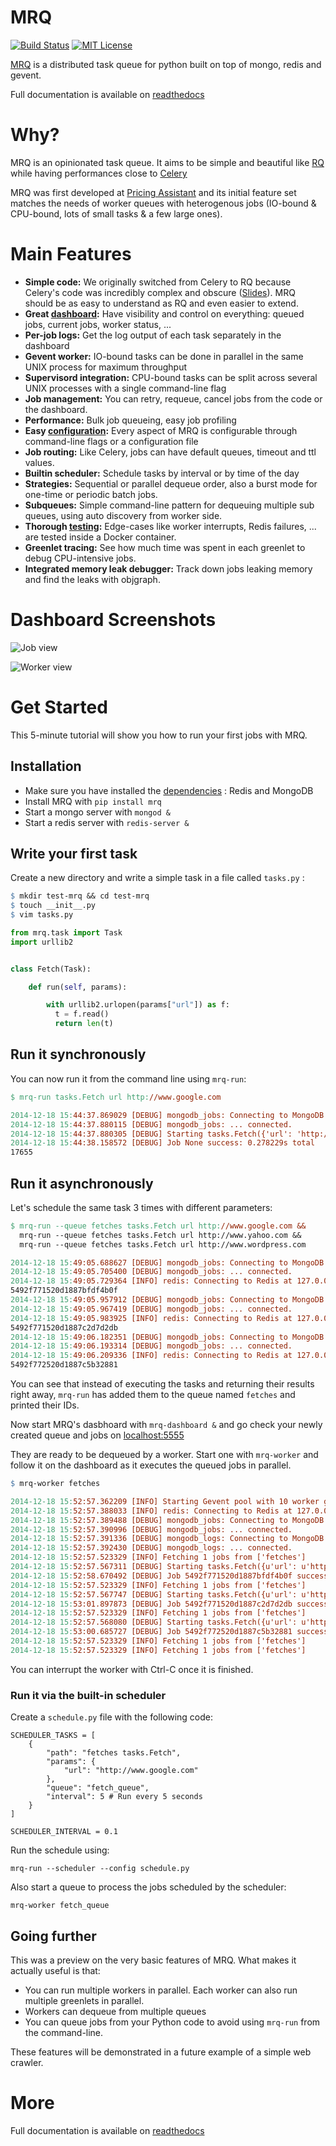 # MRQ

[![Build Status](https://travis-ci.org/pricingassistant/mrq.svg?branch=master)](https://travis-ci.org/pricingassistant/mrq) [![MIT License](https://img.shields.io/github/license/pricingassistant/mrq.svg)](LICENSE)

[MRQ](http://pricingassistant.github.io/mrq) is a distributed task queue for python built on top of mongo, redis and gevent.

Full documentation is available on [readthedocs](http://mrq.readthedocs.org/en/latest/)

# Why?

MRQ is an opinionated task queue. It aims to be simple and beautiful like [RQ](http://python-rq.org) while having performances close to [Celery](http://celeryproject.org)

MRQ was first developed at [Pricing Assistant](http://pricingassistant.com) and its initial feature set matches the needs of worker queues with heterogenous jobs (IO-bound & CPU-bound, lots of small tasks & a few large ones).

# Main Features

 * **Simple code:** We originally switched from Celery to RQ because Celery's code was incredibly complex and obscure ([Slides](http://www.slideshare.net/sylvinus/why-and-how-pricing-assistant-migrated-from-celery-to-rq-parispy-2)). MRQ should be as easy to understand as RQ and even easier to extend.
 * **Great [dashboard](http://mrq.readthedocs.org/en/latest/dashboard/):** Have visibility and control on everything: queued jobs, current jobs, worker status, ...
 * **Per-job logs:** Get the log output of each task separately in the dashboard
 * **Gevent worker:** IO-bound tasks can be done in parallel in the same UNIX process for maximum throughput
 * **Supervisord integration:** CPU-bound tasks can be split across several UNIX processes with a single command-line flag
 * **Job management:** You can retry, requeue, cancel jobs from the code or the dashboard.
 * **Performance:** Bulk job queueing, easy job profiling
 * **Easy [configuration](http://mrq.readthedocs.org/en/latest/configuration):** Every aspect of MRQ is configurable through command-line flags or a configuration file
 * **Job routing:** Like Celery, jobs can have default queues, timeout and ttl values.
 * **Builtin scheduler:** Schedule tasks by interval or by time of the day
 * **Strategies:** Sequential or parallel dequeue order, also a burst mode for one-time or periodic batch jobs.
 * **Subqueues:** Simple command-line pattern for dequeuing multiple sub queues, using auto discovery from worker side.
 * **Thorough [testing](http://mrq.readthedocs.org/en/latest/tests):** Edge-cases like worker interrupts, Redis failures, ... are tested inside a Docker container.
 * **Greenlet tracing:** See how much time was spent in each greenlet to debug CPU-intensive jobs.
 * **Integrated memory leak debugger:** Track down jobs leaking memory and find the leaks with objgraph.

# Dashboard Screenshots

![Job view](http://i.imgur.com/xaXmrvX.png)

![Worker view](http://i.imgur.com/yYUMCbm.png)

# Get Started

This 5-minute tutorial will show you how to run your first jobs with MRQ.

## Installation

 - Make sure you have installed the [dependencies](dependencies.md) : Redis and MongoDB
 - Install MRQ with `pip install mrq`
 - Start a mongo server with `mongod &`
 - Start a redis server with `redis-server &`


## Write your first task

Create a new directory and write a simple task in a file called `tasks.py` :

```makefile
$ mkdir test-mrq && cd test-mrq
$ touch __init__.py
$ vim tasks.py
```

```python
from mrq.task import Task
import urllib2


class Fetch(Task):

    def run(self, params):

        with urllib2.urlopen(params["url"]) as f:
          t = f.read()
          return len(t)
```

## Run it synchronously

You can now run it from the command line using `mrq-run`:

```makefile
$ mrq-run tasks.Fetch url http://www.google.com

2014-12-18 15:44:37.869029 [DEBUG] mongodb_jobs: Connecting to MongoDB at 127.0.0.1:27017/mrq...
2014-12-18 15:44:37.880115 [DEBUG] mongodb_jobs: ... connected.
2014-12-18 15:44:37.880305 [DEBUG] Starting tasks.Fetch({'url': 'http://www.google.com'})
2014-12-18 15:44:38.158572 [DEBUG] Job None success: 0.278229s total
17655
```

## Run it asynchronously

Let's schedule the same task 3 times with different parameters:

```makefile
$ mrq-run --queue fetches tasks.Fetch url http://www.google.com &&
  mrq-run --queue fetches tasks.Fetch url http://www.yahoo.com &&
  mrq-run --queue fetches tasks.Fetch url http://www.wordpress.com

2014-12-18 15:49:05.688627 [DEBUG] mongodb_jobs: Connecting to MongoDB at 127.0.0.1:27017/mrq...
2014-12-18 15:49:05.705400 [DEBUG] mongodb_jobs: ... connected.
2014-12-18 15:49:05.729364 [INFO] redis: Connecting to Redis at 127.0.0.1...
5492f771520d1887bfdf4b0f
2014-12-18 15:49:05.957912 [DEBUG] mongodb_jobs: Connecting to MongoDB at 127.0.0.1:27017/mrq...
2014-12-18 15:49:05.967419 [DEBUG] mongodb_jobs: ... connected.
2014-12-18 15:49:05.983925 [INFO] redis: Connecting to Redis at 127.0.0.1...
5492f771520d1887c2d7d2db
2014-12-18 15:49:06.182351 [DEBUG] mongodb_jobs: Connecting to MongoDB at 127.0.0.1:27017/mrq...
2014-12-18 15:49:06.193314 [DEBUG] mongodb_jobs: ... connected.
2014-12-18 15:49:06.209336 [INFO] redis: Connecting to Redis at 127.0.0.1...
5492f772520d1887c5b32881
```

You can see that instead of executing the tasks and returning their results right away, `mrq-run` has added them to the queue named `fetches` and printed their IDs.

Now start MRQ's dasbhoard with `mrq-dashboard &` and go check your newly created queue and jobs on [localhost:5555](http://localhost:5555/#jobs)

They are ready to be dequeued by a worker. Start one with `mrq-worker` and follow it on the dashboard as it executes the queued jobs in parallel.

```makefile
$ mrq-worker fetches

2014-12-18 15:52:57.362209 [INFO] Starting Gevent pool with 10 worker greenlets (+ report, logs, adminhttp)
2014-12-18 15:52:57.388033 [INFO] redis: Connecting to Redis at 127.0.0.1...
2014-12-18 15:52:57.389488 [DEBUG] mongodb_jobs: Connecting to MongoDB at 127.0.0.1:27017/mrq...
2014-12-18 15:52:57.390996 [DEBUG] mongodb_jobs: ... connected.
2014-12-18 15:52:57.391336 [DEBUG] mongodb_logs: Connecting to MongoDB at 127.0.0.1:27017/mrq...
2014-12-18 15:52:57.392430 [DEBUG] mongodb_logs: ... connected.
2014-12-18 15:52:57.523329 [INFO] Fetching 1 jobs from ['fetches']
2014-12-18 15:52:57.567311 [DEBUG] Starting tasks.Fetch({u'url': u'http://www.google.com'})
2014-12-18 15:52:58.670492 [DEBUG] Job 5492f771520d1887bfdf4b0f success: 1.135268s total
2014-12-18 15:52:57.523329 [INFO] Fetching 1 jobs from ['fetches']
2014-12-18 15:52:57.567747 [DEBUG] Starting tasks.Fetch({u'url': u'http://www.yahoo.com'})
2014-12-18 15:53:01.897873 [DEBUG] Job 5492f771520d1887c2d7d2db success: 4.361895s total
2014-12-18 15:52:57.523329 [INFO] Fetching 1 jobs from ['fetches']
2014-12-18 15:52:57.568080 [DEBUG] Starting tasks.Fetch({u'url': u'http://www.wordpress.com'})
2014-12-18 15:53:00.685727 [DEBUG] Job 5492f772520d1887c5b32881 success: 3.149119s total
2014-12-18 15:52:57.523329 [INFO] Fetching 1 jobs from ['fetches']
2014-12-18 15:52:57.523329 [INFO] Fetching 1 jobs from ['fetches']
```

You can interrupt the worker with Ctrl-C once it is finished.

### Run it via the built-in scheduler

Create a `schedule.py` file with the following code:

```
SCHEDULER_TASKS = [
    {
        "path": "fetches tasks.Fetch",
        "params": {
            "url": "http://www.google.com"
        },
        "queue": "fetch_queue",
        "interval": 5 # Run every 5 seconds
    }
]

SCHEDULER_INTERVAL = 0.1
```
Run the schedule using:

```
mrq-run --scheduler --config schedule.py
```

Also start a queue to process the jobs scheduled by the scheduler:

```
mrq-worker fetch_queue
```

## Going further

This was a preview on the very basic features of MRQ. What makes it actually useful is that:

* You can run multiple workers in parallel. Each worker can also run multiple greenlets in parallel.
* Workers can dequeue from multiple queues
* You can queue jobs from your Python code to avoid using `mrq-run` from the command-line.

These features will be demonstrated in a future example of a simple web crawler.


# More

Full documentation is available on [readthedocs](http://mrq.readthedocs.org/en/latest/)
